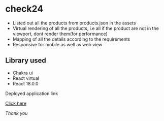 # check24

- Listed out all the products from products.json in the assets
- Virtual rendering of all the products, i.e all if the product are not in the viewport, dont render them(for performance)
- Mapping of all the details according to the requirements
- Responsive for mobile as well as web view


## Library used 
- Chakra ui
- React virtual
- React 18.0.0

Deployed application link

[Click here](https://singular-chebakia-31ff1a.netlify.app/)


*Thank you*